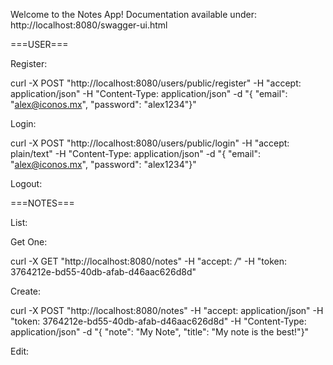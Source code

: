 Welcome to the Notes App!
Documentation available under: http://localhost:8080/swagger-ui.html

===USER===

Register:

curl -X POST "http://localhost:8080/users/public/register" -H  "accept: application/json" -H  "Content-Type: application/json" -d "{  \"email\": \"alex@iconos.mx\",  \"password\": \"alex1234\"}"

Login:

curl -X POST "http://localhost:8080/users/public/login" -H  "accept: plain/text" -H  "Content-Type: application/json" -d "{  \"email\": \"alex@iconos.mx\",  \"password\": \"alex1234\"}"

Logout:



===NOTES===

List:




Get One:

curl -X GET "http://localhost:8080/notes" -H  "accept: */*" -H  "token: 3764212e-bd55-40db-afab-d46aac626d8d"

Create:

curl -X POST "http://localhost:8080/notes" -H  "accept: application/json" -H  "token: 3764212e-bd55-40db-afab-d46aac626d8d" -H  "Content-Type: application/json" -d "{  \"note\": \"My Note\",  \"title\": \"My note is the best!\"}"

Edit:
